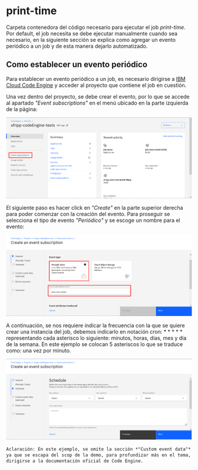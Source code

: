 # print-time
Carpeta contenedora del código necesario para ejecutar el job *print-time*. Por default, el job necesita se debe ejecutar manualmente cuando sea necesario, en la siguiente sección se explica como agregar un evento periódico a un job y de esta manera dejarlo automatizado. 

## Como establecer un evento periódico
Para establecer un evento periódico a un job, es necesario dirigirse a [IBM Cloud Code Engine](https://cloud.ibm.com/codeengine/projects) y acceder al proyecto que contiene el job en cuestión.

Una vez dentro del proyecto, se debe crear el evento, por lo que se accede al apartado *"Event subscriptions"* en el menú ubicado en la parte izquierda de la página:

![](../imgs/CronTutorial1.png)

El siguiente paso es hacer click en *"Create"* en la parte superior derecha para poder comenzar con la creación del evento. Para proseguir se selecciona el tipo de evento *"Periódico"* y se escoge un nombre para el evento:

![](../imgs/CronTutorial2.png)

A continuación, se nos requiere indicar la frecuencia con la que se quiere crear una instancia del job, debemos indicarlo en notación cron: * * * * * representando cada asterisco lo siguiente: minutos, horas, días, mes y día de la semana. En este ejemplo se colocan 5 asteriscos lo que se traduce como: una vez por minuto.

![](../imgs/CronTutorial3.png)

    Aclaración: En este ejemplo, se omite la sección *"Custom event data"* ya que se escapa del scop de la demo, para profundizar más en el tema, dirigirse a la documentación oficial de Code Engine.
